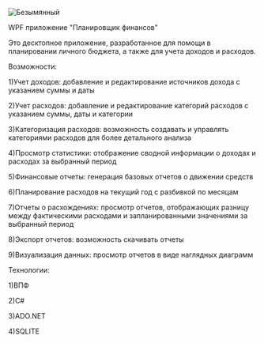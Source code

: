 
![Безымянный](https://github.com/user-attachments/assets/41d29537-41e5-433c-887c-55a64130c80a)


WPF приложение "Планировщик финансов"

Это десктопное приложение, разработанное для помощи в планировании личного бюджета, а также для учета доходов и расходов.

Возможности:

1)Учет доходов: добавление и редактирование источников дохода с указанием суммы и даты

2)Учет расходов: добавление и редактирование категорий расходов с указанием суммы, даты и категории

3)Категоризация расходов: возможность создавать и управлять категориями расходов для более детального анализа

4)Просмотр статистики: отображение сводной информации о доходах и расходах за выбранный период

5)Финансовые отчеты: генерация базовых отчетов о движении средств 

6)Планирование расходов на текущий год с разбивкой по месяцам

7)Отчеты о расхождениях: просмотр отчетов, отображающих разницу между фактическими расходами и запланированными значениями за выбранный период

8)Экспорт отчетов: возможность скачивать отчеты

9)Визуализация данных: просмотр отчетов в виде наглядных диаграмм

Технологии:

1)ВПФ

2)С#

3)ADO.NET

4)SQLITE
